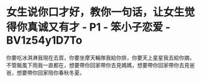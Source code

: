 # 女生说你口才好，教你一句话，让女生觉得你真诚又有才 - P1 - 笨小子恋爱 - BV1z54y1D7To

你要吃冰淇淋我現在去買，你要坐摩天輪隊我給你排，你要天上星星我去給你摘，不管颳風下雨我一直都在，想要帶你回家帶你去見媽媽，想要帶你回家帶你去見爸爸，想要帶你回家陪你春秋冬夏。

